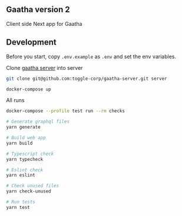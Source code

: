 ## Gaatha version 2

Client side Next app for Gaatha

## Development

Before you start, copy `.env.example` as `.env` and set the env variables.

Clone [gaatha server](https://github.com/toggle-corp/gaatha-server) into server

```bash
git clone git@github.com:toggle-corp/gaatha-server.git server
```

```bash
docker-compose up
```


All runs
```bash
docker-compose --profile test run --rm checks
```

```bash
# Generate graphql files
yarn generate

# Build web app
yarn build

# Typescript check
yarn typecheck

# Eslint check
yarn eslint

# Check unused files
yarn check-unused

# Run tests
yarn test
```

